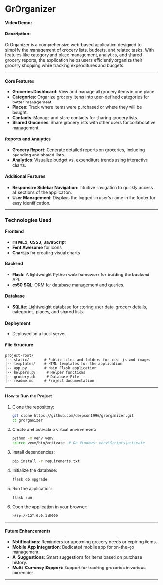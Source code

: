 # GrOrganizer
#### Video Demo:  <URL HERE>

#### Description:

GrOrganizer is a comprehensive web-based application designed to simplify the management of grocery lists, budgets, and related tasks. With features like category and place management, analytics, and shared grocery reports, the application helps users efficiently organize their grocery shopping while tracking expenditures and budgets.

---

#### Core Features
- **Groceries Dashboard**: View and manage all grocery items in one place.
- **Categories**: Organize grocery items into user-defined categories for better management.
- **Places**: Track where items were purchased or where they will be bought.
- **Contacts**: Manage and store contacts for sharing grocery lists.
- **Shared Groceries**: Share grocery lists with other users for collaborative management.

#### Reports and Analytics
- **Grocery Report**: Generate detailed reports on groceries, including spending and shared lists.
- **Analytics**: Visualize budget vs. expenditure trends using interactive charts.

#### Additional Features
- **Responsive Sidebar Navigation**: Intuitive navigation to quickly access all sections of the application.
- **User Management**: Displays the logged-in user’s name in the footer for easy identification.

---

### Technologies Used

#### Frontend
- **HTML5**, **CSS3**, **JavaScript**
- **Font Awesome** for icons
- **Chart.js** for creating visual charts

#### Backend
- **Flask**: A lightweight Python web framework for building the backend API.
- **cs50 SQL**: ORM for database management and queries.

#### Database
- **SQLite**: Lightweight database for storing user data, grocery details, categories, places, and shared lists.

#### Deployment
- Deployed on a local server.


#### File Structure

```
project-root/
|-- static/       # Public files and folders for css, js and images  
|-- templates/    # HTML templates for the application
|-- app.py        # Main Flask application
|-- helpers.py     # Helper functions
|-- grocery.db     # Database File
|-- readme.md     # Project documentation
```

---

#### How to Run the Project

1. Clone the repository:
   ```bash
   git clone https://github.com/deepson1996/grorganizer.git
   cd grorganizer
   ```

2. Create and activate a virtual environment:
   ```bash
   python -m venv venv
   source venv/bin/activate  # On Windows: venv\Scripts\activate
   ```

3. Install dependencies:
   ```bash
   pip install -r requirements.txt
   ```

4. Initialize the database:
   ```bash
   flask db upgrade
   ```

5. Run the application:
   ```bash
   flask run
   ```

6. Open the application in your browser:
   ```
   http://127.0.0.1:5000
   ```

---

#### Future Enhancements
- **Notifications**: Reminders for upcoming grocery needs or expiring items.
- **Mobile App Integration**: Dedicated mobile app for on-the-go management.
- **AI Suggestions**: Smart suggestions for items based on purchase history.
- **Multi-Currency Support**: Support for tracking groceries in various currencies.

---

